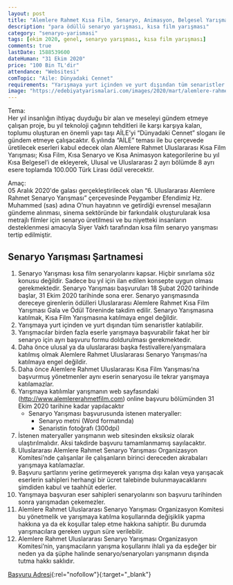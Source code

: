 ```yaml
---
layout: post
title: "Alemlere Rahmet Kısa Film, Senaryo, Animasyon, Belgesel Yarışması"
description: "para ödüllü senaryo yarışması, kısa film yarışması"
category: "senaryo-yarismasi"
tags: [ekim 2020, genel, senaryo yarışması, kısa film yarışması]
comments: true
lastDate: 1588539600    
dateHuman: "31 Ekim 2020"
price: "100 Bin TL'dir"
attendance: "Websitesi"
comTopic: "Aile: Dünyadaki Cennet"
requirements: "Yarışmaya yurt içinden ve yurt dışından tüm senaristler katılabilir."
image: "https://edebiyatyarismalari.com/images/2020/mart/alemlere-rahmet-kisa-film-senaryo-belgesel-animasyon-yarismasi.jpg"
---
```


Tema:  
Her yıl insanlığın ihtiyaç duyduğu bir alan ve meseleyi gündem etmeye çalışan proje, bu yıl teknoloji çağının tehditleri ile karşı karşıya kalan, toplumu oluşturan en önemli yapı taşı AİLE’yi “Dünyadaki Cennet” sloganı ile gündem etmeye çalışacaktır.
6.yılında “AİLE” teması ile bu çerçevede üretilecek eserleri kabul edecek olan Alemlere Rahmet Uluslararası Kısa Film Yarışması; Kısa Film, Kısa Senaryo ve Kısa Animasyon kategorilerine bu yıl Kısa Belgesel’i de ekleyerek, Ulusal ve Uluslararası 2 ayrı bölümde 8 ayrı esere toplamda 100.000 Türk Lirası ödül verecektir.  

Amaç:  
05 Aralık 2020'de galası gerçekleştirilecek olan “6. Uluslararası Alemlere Rahmet Senaryo Yarışması” çerçevesinde Peygamber Efendimiz Hz. Muhammed (sas) adına O’nun hayatının ve getirdiği evrensel mesajların gündeme alınması, sinema sektöründe bir farkındalık oluşturularak kısa metrajlı filmler için senaryo üretilmesi ve bu niyetteki insanların desteklenmesi amacıyla Siyer Vakfı tarafından kısa film senaryo yarışması tertip edilmiştir.  

## Senaryo Yarışması Şartnamesi
1. Senaryo Yarışması kısa film senaryolarını kapsar. Hiçbir sınırlama söz konusu değildir. Sadece bu yıl için ilan edilen konsepte uygun olması gerekmektedir. Senaryo Yarışması başvuruları 18 Şubat 2020 tarihinde başlar, 31 Ekim 2020 tarihinde sona erer. Senaryo yarışmasında dereceye girenlerin ödülleri Uluslararası Alemlere Rahmet Kısa Film Yarışması Gala ve Ödül Töreninde takdim edilir. Senaryo Yarışmasına katılmak, Kısa Film Yarışmasına katılmaya engel değildir.
2. Yarışmaya yurt içinden ve yurt dışından tüm senaristler katılabilir.
3. Yarışmacılar birden fazla eserle yarışmaya başvurabilir fakat her bir senaryo için ayrı başvuru formu doldurulması gerekmektedir.
4. Daha önce ulusal ya da uluslararası başka festivallere/yarışmalara katılmış olmak Alemlere Rahmet Uluslararası Senaryo Yarışması’na katılmaya engel değildir.
5. Daha önce Alemlere Rahmet Uluslararası Kısa Film Yarışması’na başvurmuş yönetmenler aynı eserin senaryosu ile tekrar yarışmaya katılamazlar.
6. Yarışmaya katılımlar yarışmanın web sayfasındaki (http://www.alemlererahmetfilm.com) online başvuru bölümünden 31 Ekim 2020 tarihine kadar yapılacaktır
    - Senaryo Yarışması başvurusunda istenen materyaller:  
        - Senaryo metni (Word formatında)
        - Senaristin fotoğrafı (300dpi)
7. İstenen materyaller yarışmanın web sitesinden eksiksiz olarak ulaştırılmalıdır. Aksi takdirde başvuru tamamlanmamış sayılacaktır.
8. Uluslararası Alemlere Rahmet Senaryo Yarışması Organizasyon Komitesi’nde çalışanlar ile çalışanların birinci dereceden akrabaları yarışmaya katılamazlar.
9. Başvuru şartlarını yerine getirmeyerek yarışma dışı kalan veya yarışacak eserlerin sahipleri herhangi bir ücret talebinde bulunmayacaklarını şimdiden kabul ve taahhüt ederler.
10. Yarışmaya başvuran eser sahipleri senaryolarını son başvuru tarihinden sonra yarışmadan çekemezler.
11. Alemlere Rahmet Uluslararası Senaryo Yarışması Organizasyon Komitesi bu yönetmelik ve yarışmaya katılma koşullarında değişiklik yapma hakkına ya da ek koşullar talep etme hakkına sahiptir. Bu durumda yarışmacılara gereken uygun süre verilebilir.
12. Alemlere Rahmet Uluslararası Senaryo Yarışması Organizasyon Komitesi’nin, yarışmacıların yarışma koşullarını ihlali ya da eşdeğer bir neden ya da şüphe halinde senaryo/senaryoları yarışmanın dışında tutma hakkı saklıdır.

[Başvuru Adresi](http://www.alemlererahmetfilm.com/basvuru/?ref=edebiyatyarismalari.com){:rel="nofollow"}{:target="_blank"}